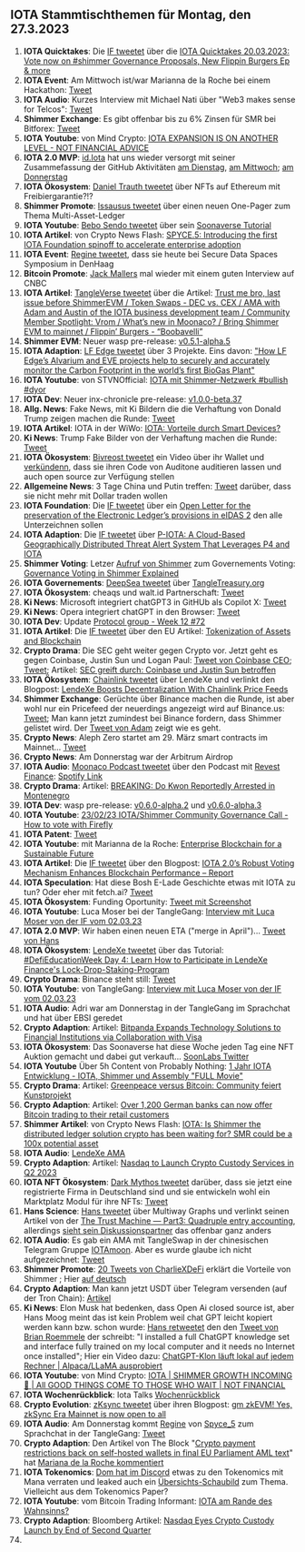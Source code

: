 ## IOTA Stammtischthemen für Montag, den 27.3.2023

1. **IOTA Quicktakes**: Die [IF tweetet](https://twitter.com/iota/status/1637755981701562369?s=20) über die [IOTA Quicktakes 20.03.2023: Vote now on #shimmer Governance Proposals, New Flippin Burgers Ep & more](https://www.youtube.com/watch?v=_E9M0av-DIY)
2. **IOTA Event**: Am Mittwoch ist/war Marianna de la Roche bei einem Hackathon: [Tweet](https://twitter.com/Marianadlrw/status/1637026135119740930?s=20)
3. **IOTA Audio**: Kurzes Interview mit Michael Nati über "Web3 makes sense for Telcos": [Tweet](https://twitter.com/michelenati/status/1637795923219693569?s=20)
4. **Shimmer Exchange**: Es gibt offenbar bis zu 6% Zinsen für SMR bei Bitforex: [Tweet](https://twitter.com/bitforexcom/status/1637993385998036992?s=20)
5. **IOTA Youtube**: von Mind Crypto: [IOTA EXPANSION IS ON ANOTHER LEVEL - NOT FINANCIAL ADVICE](https://www.youtube.com/watch?v=ZXIDWcRYqRI&t=51s)
6. **IOTA 2.0 MVP**: [id.Iota](https://twitter.com/id_iota) hat uns wieder versorgt mit seiner Zusammefassung der GitHub Aktivitäten [am Dienstag](https://twitter.com/id_iota/status/1638088075502047233?s=20), [am Mittwoch](https://twitter.com/id_iota/status/1638514835188224000?s=20); [am Donnerstag](https://twitter.com/id_iota/status/1638830719152824321?s=20)
7. **IOTA Ökosystem**: [Daniel Trauth tweetet](https://twitter.com/DanielTrauth/status/1637844300334497796?s=20) über NFTs auf Ethereum mit Freibiergarantie?!?
8. **Shimmer Promote**: [Issausus tweetet](https://twitter.com/Issaus2020/status/1638179406752645121?s=20) über einen neuen One-Pager zum Thema Multi-Asset-Ledger
9. **IOTA Youtube**: [Bebo Sendo tweetet](https://twitter.com/Bboy_Sendo/status/1638140892744671233?s=20) über sein [Soonaverse Tutorial](https://www.youtube.com/watch?v=jL7oY-yHNMY&t=3s)
10. **IOTA Artikel**: von Crypto News Flash: [SPYCE.5: Introducing the first IOTA Foundation spinoff to accelerate enterprise adoption](https://www.crypto-news-flash.com/spyce-5-introducing-the-first-iota-foundation-spinoff-to-accelerate-enterprise-adoption/)
11. **IOTA Event**: [Regine tweetet](https://twitter.com/Energine/status/1638108118369333248?s=20), dass sie heute bei Secure Data Spaces Symposium in DenHaag
12. **Bitcoin Promote**: [Jack Mallers](https://twitter.com/MarketMobsterUK/status/1637900577974657024?s=20) mal wieder mit einem guten Interview auf CNBC
13. **IOTA Artikel**: [TangleVerse tweetet](https://twitter.com/TangleVerseWeb/status/1638195130032087041?s=20) über die Artikel: [Trust me bro, last issue before ShimmerEVM / Token Swaps - DEC vs. CEX / AMA with Adam and Austin of the IOTA business development team / Community Member Spotlight: Vrom / What’s new in Moonaco? / Bring Shimmer EVM to mainnet / Flippin’ Burgers - “Boobavelli”](https://iotacreator.substack.com/p/trust-me-bro-last-issue-before-shimmerevm?r=1ic5o4&utm_campaign=post&utm_medium=web)
14. **Shimmer EVM**: Neuer wasp pre-release: [v0.5.1-alpha.5](https://github.com/iotaledger/wasp/releases/tag/v0.5.1-alpha.5)
15. **IOTA Adaption**: [LF Edge tweetet](https://twitter.com/LF_Edge/status/1638194763827388416?s=20) über 3 Projekte. Eins davon: ["How LF Edge’s Alvarium and EVE projects help to securely and accurately monitor the Carbon Footprint in the world’s first BioGas Plant"](https://www.lfedge.org/resources/case-studies/?hss_channel=tw-1085641282175741952)
16. **IOTA Youtube**: von STVNOfficial: [IOTA mit Shimmer-Netzwerk #bullish #dyor](https://www.youtube.com/watch?app=desktop&v=9bxTkiVfZGY)
17. **IOTA Dev**: Neuer inx-chronicle pre-release: [v1.0.0-beta.37](https://github.com/iotaledger/inx-chronicle/releases/tag/v1.0.0-beta.37)
18. **Allg. News**: Fake News, mit Ki Bildern die die Verhaftung von Donald Trump zeigen machen die Runde: [Tweet](https://twitter.com/LilMoonLambo/status/1638204868430053377?s=20)
19. **IOTA Artikel**: IOTA in der WiWo: [IOTA: Vorteile durch Smart Devices?](https://www.wiwo.de/finanzen/geldanlage/iota-miota-im-ueberblick-iota-vorteile-durch-smart-devices/28922438.html)
20. **Ki News**: Trump Fake Bilder von der Verhaftung machen die Runde: [Tweet](https://twitter.com/MeghUpdates/status/1638461675631431681?s=20)
21. **IOTA Ökosystem**: [Bivreost tweetet](https://twitter.com/bivreost/status/1638435264912584707?s=20) ein Video über ihr Wallet und [verkündenn](https://twitter.com/bivreost/status/1638473443048935425?s=20), dass sie ihren Code von Auditone auditieren lassen und auch open source zur Verfügung stellen
22. **Allgemeine News**: 3 Tage China und Putin treffen: [Tweet](https://twitter.com/WatcherGuru/status/1638349879171792896?s=20) darüber, dass sie nicht mehr mit Dollar traden wollen
23. **IOTA Foundation**: Die [IF tweetet](https://twitter.com/iota/status/1638495742468784130?s=20) über ein [Open Letter for the preservation of the Electronic Ledger’s provisions in eIDAS 2](https://inatba.org/news/savesection11-eidas2-trusted-electronic-ledgers-open-letter/) den alle Unterzeichnen sollen
24. **IOTA Adaption**: Die [IF tweetet](https://twitter.com/iota/status/1638284348829908993?s=20) über [P-IOTA: A Cloud-Based Geographically Distributed Threat Alert System That Leverages P4 and IOTA](https://www.mdpi.com/1424-8220/23/6/2955)
25. **Shimmer Voting**: Letzer [Aufruf von Shimmer](https://twitter.com/shimmernet/status/1638541047293702146?s=20) zum Governements Voting: [Governance Voting in Shimmer Explained](https://blog.shimmer.network/governance-voting-shimmer/)
26. **IOTA Governements**: [DeepSea tweetet](https://twitter.com/Deep_Sea_Iotan/status/1638550007954526209?s=20) über [TangleTreasury.org](https://www.tangletreasury.org/)
27. **IOTA Ökosystem**: cheaqs und walt.id Partnerschaft: [Tweet](https://twitter.com/cheqd_io/status/1638206109046456320?s=20)
28. **Ki News**: Microsoft integriert chatGPT3 in GitHUb als Copilot X: [Tweet](https://twitter.com/AlphaSignalAI/status/1638571132474511361?s=20)
29. **Ki News**: Opera integriert chatGPT in den Browser: [Tweet](https://twitter.com/rowancheung/status/1638558865414582272?s=20)
30. **IOTA Dev**: Update [Protocol group - Week 12 #72](https://github.com/iotaledger/research-updates/discussions/72)
31. **IOTA Artikel**: Die [IF tweetet](https://twitter.com/iota/status/1638556143713677312?s=20) über den EU Artikel: [Tokenization of Assets and Blockchain](https://www.eublockchainforum.eu/research-paper/tokenization-assets-and-blockchain)
32. **Crypto Drama**: Die SEC geht weiter gegen Crypto vor. Jetzt geht es gegen Coinbase, Justin Sun und Logan Paul: [Tweet von Coinbase CEO](https://twitter.com/brian_armstrong/status/1638654192138199041?s=20); [Tweet](https://twitter.com/TheRobynHD/status/1638654458614751233?s=20); Artikel: [SEC greift durch: Coinbase und Justin Sun betroffen](https://www.btc-echo.de/schlagzeilen/sec-greift-durch-coinbase-und-justin-sun-betroffen-161470/)
33. **IOTA Ökosystem**: [Chainlink tweetet](https://twitter.com/ChainlinkToday/status/1638663597357244421?s=20) über LendeXe und verlinkt den Blogpost: [LendeXe Boosts Decentralization With Chainlink Price Feeds](https://chainlinktoday.com/lendexe-boosts-decentralization-with-chainlink-price-feeds/)
34. **Shimmer Exchange**: Gerüchte über Binance machen die Runde, ist aber wohl nur ein Pricefeed der neuerdings angezeigt wird auf Binance.us: [Tweet](https://twitter.com/Levi_Jeans4353/status/1638602144088563712?s=20); Man kann jetzt zumindest bei Binance fordern, dass Shimmer gelistet wird. Der [Tweet von Adam](https://twitter.com/Schpoopel/status/1638825380894109696?s=20) zeigt wie es geht.
35. **Crypto News**: Aleph Zero startet am 29. März smart contracts im Mainnet... [Tweet](https://twitter.com/Aleph__Zero/status/1638559876824662017?s=20)
36. **Crypto News**: Am Donnerstag war der Arbitrum Airdrop
37. **IOTA Audio**: [Moonaco Podcast tweetet](https://twitter.com/MoonacoPodcast/status/1638864015391637506?s=20) über den Podcast mit [Revest Finance](https://twitter.com/RevestFinance): [Spotify Link](https://open.spotify.com/episode/0TlwVWoJw0nMfyooHMU5YI?si=MwQ81fT9R-eidt9LYztXNA)
38. **Crypto Drama**: Artikel: [BREAKING: Do Kwon Reportedly Arrested in Montenegro](https://coinmarketcap.com/alexandria/article/breaking:-do-kwon-reportedly-arrested-in-montenegro)
39. **IOTA Dev**: wasp pre-release: [v0.6.0-alpha.2](https://github.com/iotaledger/wasp/releases) und [v0.6.0-alpha.3](https://github.com/iotaledger/wasp/releases/tag/v0.6.0-alpha.3)
40. **IOTA Youtube**: [23/02/23 IOTA/Shimmer Community Governance Call - How to vote with Firefly](https://www.youtube.com/watch?v=oXlLdfgq1Js)
41. **IOTA Patent**: [Tweet](https://twitter.com/Wondere12985276/status/1639013353279434759?s=20)
42. **IOTA Youtube**: mit Marianna de la Roche: [Enterprise Blockchain for a Sustainable Future](https://www.youtube.com/watch?v=yX4-eUxbmJ8)
43. **IOTA Artikel**: Die [IF tweetet](https://twitter.com/iota/status/1639009123764404224?s=20) über den Blogpost: [IOTA 2.0’s Robust Voting Mechanism Enhances Blockchain Performance – Report](https://www.ethnews.com/iota-2-0s-robust-voting-mechanism-enhances-blockchain-performance-report/)
44. **IOTA Speculation**: Hat diese Bosh E-Lade Geschichte etwas mit IOTA zu tun? Oder eher mit fetch.ai? [Tweet](https://twitter.com/MOBIXWALLET/status/1638970898169626624?s=20)
45. **IOTA Ökosystem**: Funding Oportunity: [Tweet mit Screenshot](https://twitter.com/antonionardella/status/1639204021654155265?s=20)
46. **IOTA Youtube**: Luca Moser bei der TangleGang: [Interview mit Luca Moser von der IF vom 02.03.23](https://www.youtube.com/watch?v=SXkQPNsuG0c)
47. **IOTA 2.0 MVP**: Wir haben einen neuen ETA ("merge in April")... [Tweet von Hans](https://twitter.com/hus_qy/status/1639186193261948930?s=20)
48. **IOTA Ökosystem**: [LendeXe tweetet](https://twitter.com/LendeXeFinance/status/1639209164693032960?s=20) über das Tutorial: [#DefiEducationWeek Day 4: Learn How to Participate in LendeXe Finance's Lock-Drop-Staking-Program](https://www.youtube.com/watch?v=RqfjE7lyEDg)
49. **Crypto Drama**: Binance steht still: [Tweet](https://twitter.com/cz_binance/status/1639235255054860290?s=20)
50. **IOTA Youtube**: von TangleGang: [Interview mit Luca Moser von der IF vom 02.03.23](https://www.youtube.com/watch?v=SXkQPNsuG0c)
51. **IOTA Audio**: Adri war am Donnerstag in der TangleGang im Sprachchat und hat über EBSI geredet
52. **Crypto Adaption**: Artikel: [Bitpanda Expands Technology Solutions to Financial Institutions via Collaboration with Visa](https://blockchainreporter.net/bitpanda-expands-technology-solutions-to-financial-institutions-via-collaboration-with-visa/)
53. **IOTA Ökosystem**: Das Soonaverse hat diese Woche jeden Tag eine NFT Auktion gemacht und dabei gut verkauft... [SoonLabs Twitter](https://twitter.com/soon_labs) 
54. **IOTA Youtube** Über 5h Content von Probably Nothing: [1 Jahr IOTA Entwicklung - IOTA, Shimmer und Assembly "FULL Movie"](https://www.youtube.com/watch?v=jykUtGTMPY0)
55. **Crypto Drama**: Artikel: [Greenpeace versus Bitcoin: Community feiert Kunstprojekt](https://www.btc-echo.de/news/greenpeace-vs-bitcoin-community-feiert-skull-of-satoshi-161564/)
56. **Crypto Adaption**: Artikel: [Over 1,200 German banks can now offer Bitcoin trading to their retail customers](https://finbold.com/over-1200-german-banks-can-now-offer-bitcoin-trading-to-their-retail-customers/)
57. **Shimmer Artikel**: von Crypto News Flash: [IOTA: Is Shimmer the distributed ledger solution crypto has been waiting for? SMR could be a 100x potential asset](https://www.crypto-news-flash.com/iota-is-shimmer-the-distributed-ledger-solution-crypto-has-been-waiting-for-smr-could-be-a-100x-potential-asset/?feed_id=14082&_unique_id=641dd1033aa24)
58. **IOTA Audio**: [LendeXe AMA](https://twitter.com/LendeXeFinance/status/1639702691273228288?s=20)
59. **Crypto Adaption**: Artikel: [Nasdaq to Launch Crypto Custody Services in Q2 2023](https://watcher.guru/news/nasdaq-to-launch-crypto-custody-services-in-q2-2023)
60. **IOTA NFT Ökosystem**: [Dark Mythos tweetet](https://twitter.com/DarkMythosIOTA/status/1638492630546800642?s=20) darüber, dass sie jetzt eine registrierte Firma in Deutschland sind und sie entwickeln wohl ein Marktplatz Modul für ihre NFTs: [Tweet](https://twitter.com/DarkMythosIOTA/status/1639638204084113410?s=20)
61. **Hans Science**: [Hans tweetet](https://twitter.com/hus_qy/status/1638578841881923585?s=20) über Multiway Graphs und verlinkt seinen Artikel von der [The Trust Machine — Part3: Quadruple entry accounting](https://husqy.medium.com/the-trust-machine-part3-quadruple-entry-accounting-6da022f5e832), allerdings [sieht sein Diskussionspartner](https://twitter.com/getjonwithit/status/1639075331024773120?s=20) das offenbar ganz anders
62. **IOTA Audio**: Es gab ein AMA mit TangleSwap in der chinesischen Telegram Gruppe [IOTAmoon](https://t.me/IOTAmoon). Aber es wurde glaube ich nicht aufgezeichnet: [Tweet](https://twitter.com/kowei1995/status/1639872570056114176?s=20)
63. **Shimmer Promote**: [20 Tweets von CharlieXDeFi](https://twitter.com/CharlieXDeFi/status/1639735383704608773?s=20) erklärt die Vorteile von Shimmer ; Hier [auf deutsch](https://www.iota-talk.com/forum/index.php?thread/14-iota-talk/&postID=115965#post115965)
64. **Crypto Adaption**: Man kann jetzt USDT über Telegram versenden (auf der Tron Chain): [Artikel](https://www.btc-echo.de/schlagzeilen/telegram-integriert-usdt-in-wallet-bot-161503/)
65. **Ki News**: Elon Musk hat bedenken, dass Open Ai closed source ist, aber Hans Moog meint das ist kein Problem weil chat GPT leicht kopiert werden kann bzw. schon wurde: [ Hans retweetet](https://twitter.com/hus_qy/status/1639285030936616963?s=20) den den [Tweet von Brian Roemmele](https://twitter.com/BrianRoemmele/status/1637871062246649856?s=20) der schreibt: "I installed a full ChatGPT knowledge set and interface fully trained on my local computer and it needs no Internet once installed"; Hier ein Video dazu: [ChatGPT-Klon läuft lokal auf jedem Rechner | Alpaca/LLaMA ausprobiert](https://www.youtube.com/watch?v=XsCVVFNuG2U)
66. **IOTA Youtube**: von Mind Crypto: [IOTA | SHIMMER GROWTH INCOMING 🚀 | All GOOD THINGS COME TO THOSE WHO WAIT | NOT FINANCIAL](https://www.youtube.com/watch?v=KRYdnp4r1eQ)
67. **IOTA Wochenrückblick**: Iota Talks [Wochenrückblick](https://www.iota-talk.com/index.php?article/274-wochenr%C3%BCckblick-vom-19-bis-25-m%C3%A4rz-2023/)
68. **Crypto Evolution**: [zKsync tweetet](https://twitter.com/zksync/status/1639251197898129408?s=20) über ihren Blogpost: [gm zkEVM! Yes, zkSync Era Mainnet is now open to all](https://blog.matter-labs.io/gm-zkevm-171b12a26b36)
69. **IOTA Audio**: Am Donnerstag kommt [Regine](https://twitter.com/Energine) von [Spyce_5](https://twitter.com/SPYCE_5) zum Sprachchat in der TangleGang: [Tweet](https://twitter.com/GangTangleTalk/status/1639949087859417089?s=20)
70. **Crypto Adaption**: Den Artikel von The Block "[Crypto payment restrictions back on self-hosted wallets in final EU Parliament AML text](https://www.theblock.co/post/222390/crypto-payment-restrictions-back-self-hosted-wallets-eu)" hat [Mariana de la Roche kommentiert](https://twitter.com/Marianadlrw/status/1639220228390367234?s=20)
71. **IOTA Tokenomics**: [Dom hat im Discord](https://discord.com/channels/397872799483428865/397872799483428867/1089534552344641596) etwas zu den Tokenomics mit Mana verraten und leaked auch ein [Übersichts-Schaubild](https://twitter.com/Vrom14286662/status/1639979473717043202?s=20) zum Thema. Vielleicht aus dem Tokenomics Paper?
72. **IOTA Youtube**: vom Bitcoin Trading Informant: [IOTA am Rande des Wahnsinns?](https://www.youtube.com/watch?v=WA2JBlbqFrw)
73. **Crypto Adaption**: Bloomberg Artikel: [Nasdaq Eyes Crypto Custody Launch by End of Second Quarter](https://www.bloomberg.com/news/articles/2023-03-24/nasdaq-eyes-crypto-custody-launch-by-end-of-second-quarter#xj4y7vzkg)
74. 




